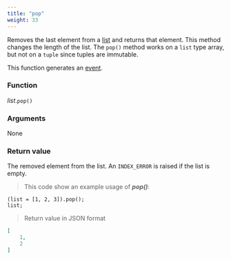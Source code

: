 ```yaml
---
title: "pop"
weight: 33
---
```


Removes the last element from a [list](../../list) and returns that element.
This method changes the length of the list. The `pop()` method works
on a `list` type array, but not on a `tuple` since tuples are immutable.

This function generates an [event](../../../events).

### Function

*list*.`pop()`

### Arguments

None

### Return value

The removed element from the list. An `INDEX_ERROR` is raised if the list is empty.

> This code show an example usage of ***pop()***:

```thingsdb,json_response
(list = [1, 2, 3]).pop();
list;
```

> Return value in JSON format

```json
[
    1,
    2
]
```

